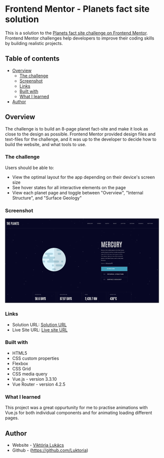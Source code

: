 # Frontend Mentor - Planets fact site solution

This is a solution to the [Planets fact site challenge on Frontend Mentor](https://www.frontendmentor.io/challenges/planets-fact-site-gazqN8w_f). Frontend Mentor challenges help developers to improve their coding skills by building realistic projects. 

## Table of contents

- [Overview](#overview)
  - [The challenge](#the-challenge)
  - [Screenshot](#screenshot)
  - [Links](#links)
  - [Built with](#built-with)
  - [What I learned](#what-i-learned)
- [Author](#author)


## Overview

The challenge is to build an 8-page planet fact-site and make it look as close to the design as possible. Frontend Mentor provided design files and text-files for the challenge, and it was up to the developer to decide how to build the website, and what tools to use.

### The challenge

Users should be able to:

- View the optimal layout for the app depending on their device's screen size
- See hover states for all interactive elements on the page
- View each planet page and toggle between "Overview", "Internal Structure", and "Surface Geology"

### Screenshot

![](Project-screenshot.png)

### Links

- Solution URL: [Solution URL](https://www.frontendmentor.io/solutions/planet-fact-site-l3Od_5yqnO)
- Live Site URL: [Live site URL](https://planet-fact-site-vue-edition.vercel.app)


### Built with

- HTML5
- CSS custom properties
- Flexbox
- CSS Grid
- CSS media query
- Vue.js - version 3.3.10
- Vue Router - version 4.2.5



### What I learned

This project was a great oppurtunity for me to practise animations with Vue.js for both individual components and for animating loading different pages.



## Author

- Website - [Viktória Lukács](https://viktoria-lukacs-portfolio-site.web.app/)
- Github - (https://github.com/Luktoria)
